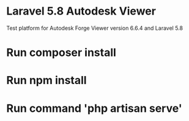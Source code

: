 # Laravel 5.8 Autodesk Viewer
Test platform for Autodesk Forge Viewer version 6.6.4 and Laravel 5.8
# Run composer install
# Run npm install
# Run command 'php artisan serve'
